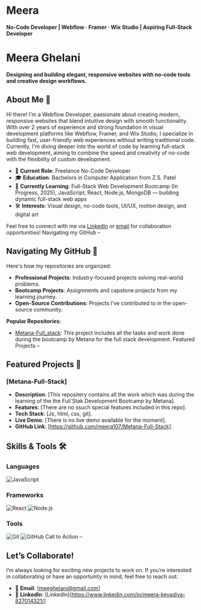 # Meera
**No-Code Developer | Webflow · Framer · Wix Studio | Aspiring Full-Stack Developer**  

# Meera Ghelani

**Designing and building elegant, responsive websites with no-code tools and creative design workflows.**

## About Me 👋

Hi there! I'm a Webflow Developer, passionate about  creating modern, responsive websites that blend intuitive design with smooth functionality. With over 2 years of experience and strong foundation in visual development platforms like Webflow, Framer, and Wix Studio, I specialize in building fast, user-friendly web experiences without writing traditional code. Currently, I'm diving deeper into the world of code by learning full-stack web development, aiming to combine the speed and creativity of no-code with the flexibility of custom development.


- 💼 **Current Role**: Freelance No-Code Developer
- 🎓 **Education**: Bachelors in Computer Application from Z.S. Patel
- 🌱 **Currently Learning**: Full-Stack Web Development Bootcamp (In Progress, 2025), JavaScript, React, Node.js, MongoDB — building dynamic full-stack web apps  
- 🛠️ **Interests**: Visual design, no-code tools, UI/UX, motion design, and digital art

Feel free to connect with me via [LinkedIn](https://www.linkedin.com/in/meera-kevadiya-827014321/) or [email](meeghelani@gmail.com) for collaboration opportunities!
Navigating my GitHub –

## Navigating My GitHub 📂

Here's how my repositories are organized:

- **Professional Projects**: Industry-focused projects solving real-world problems.
- **Bootcamp Projects**: Assignments and capstone projects from my learning journey.
- **Open-Source Contributions**: Projects I’ve contributed to in the open-source community.

**Popular Repositories**:
- [Metana-Full_stack](#): This project includes all the tasks and work done during the bootcamp by Metana for the full stack development.
Featured Projects –

## Featured Projects 🚀

### [Metana-Full-Stack]
- **Description**: [This repositery contains all the work which was during the learning of the the Full Stak Development Bootcamp by Metana].
- **Features**: [There are no ssuch special features included in this repo].
- **Tech Stack**: [Js, html, css, git].
- **Live Demo**: [There is no live demo available for the moment].
- **GitHub Link**: [https://github.com/meera107/Metana-Full-Stack].



## Skills & Tools 🛠️

### Languages
![JavaScript](https://img.shields.io/badge/-JavaScript-yellow?style=flat-square&logo=javascript)

### Frameworks
![React](https://img.shields.io/badge/-React-blue?style=flat-square&logo=react)
![Node.js](https://img.shields.io/badge/-Node.js-green?style=flat-square&logo=node.js)

### Tools
![Git](https://img.shields.io/badge/-Git-orange?style=flat-square&logo=git)
![GitHub](https://img.shields.io/badge/-GitHub-black?style=flat-square&logo=github)
Call to Action –

## Let’s Collaborate!

I’m always looking for exciting new projects to work on. If you’re interested in collaborating or have an opportunity in mind, feel free to reach out:

- 📧 **Email**: [meeghelani@gmail.com]
- 💼 **LinkedIn**: [LinkedIn](https://www.linkedin.com/in/meera-kevadiya-827014321/]

